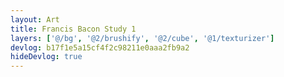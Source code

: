 ```yaml
---
layout: Art
title: Francis Bacon Study 1
layers: ['@/bg', '@2/brushify', '@2/cube', '@1/texturizer']
devlog: b17f1e5a15cf4f2c98211e0aaa2fb9a2
hideDevlog: true
---
```

